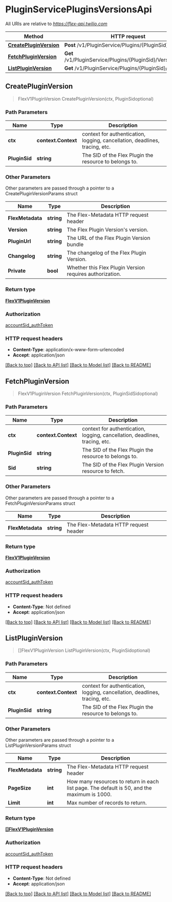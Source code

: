# PluginServicePluginsVersionsApi

All URIs are relative to *https://flex-api.twilio.com*

Method | HTTP request | Description
------------- | ------------- | -------------
[**CreatePluginVersion**](PluginServicePluginsVersionsApi.md#CreatePluginVersion) | **Post** /v1/PluginService/Plugins/{PluginSid}/Versions | 
[**FetchPluginVersion**](PluginServicePluginsVersionsApi.md#FetchPluginVersion) | **Get** /v1/PluginService/Plugins/{PluginSid}/Versions/{Sid} | 
[**ListPluginVersion**](PluginServicePluginsVersionsApi.md#ListPluginVersion) | **Get** /v1/PluginService/Plugins/{PluginSid}/Versions | 



## CreatePluginVersion

> FlexV1PluginVersion CreatePluginVersion(ctx, PluginSidoptional)





### Path Parameters


Name | Type | Description
------------- | ------------- | -------------
**ctx** | **context.Context** | context for authentication, logging, cancellation, deadlines, tracing, etc.
**PluginSid** | **string** | The SID of the Flex Plugin the resource to belongs to.

### Other Parameters

Other parameters are passed through a pointer to a CreatePluginVersionParams struct


Name | Type | Description
------------- | ------------- | -------------
**FlexMetadata** | **string** | The Flex-Metadata HTTP request header
**Version** | **string** | The Flex Plugin Version's version.
**PluginUrl** | **string** | The URL of the Flex Plugin Version bundle
**Changelog** | **string** | The changelog of the Flex Plugin Version.
**Private** | **bool** | Whether this Flex Plugin Version requires authorization.

### Return type

[**FlexV1PluginVersion**](FlexV1PluginVersion.md)

### Authorization

[accountSid_authToken](../README.md#accountSid_authToken)

### HTTP request headers

- **Content-Type**: application/x-www-form-urlencoded
- **Accept**: application/json

[[Back to top]](#) [[Back to API list]](../README.md#documentation-for-api-endpoints)
[[Back to Model list]](../README.md#documentation-for-models)
[[Back to README]](../README.md)


## FetchPluginVersion

> FlexV1PluginVersion FetchPluginVersion(ctx, PluginSidSidoptional)





### Path Parameters


Name | Type | Description
------------- | ------------- | -------------
**ctx** | **context.Context** | context for authentication, logging, cancellation, deadlines, tracing, etc.
**PluginSid** | **string** | The SID of the Flex Plugin the resource to belongs to.
**Sid** | **string** | The SID of the Flex Plugin Version resource to fetch.

### Other Parameters

Other parameters are passed through a pointer to a FetchPluginVersionParams struct


Name | Type | Description
------------- | ------------- | -------------
**FlexMetadata** | **string** | The Flex-Metadata HTTP request header

### Return type

[**FlexV1PluginVersion**](FlexV1PluginVersion.md)

### Authorization

[accountSid_authToken](../README.md#accountSid_authToken)

### HTTP request headers

- **Content-Type**: Not defined
- **Accept**: application/json

[[Back to top]](#) [[Back to API list]](../README.md#documentation-for-api-endpoints)
[[Back to Model list]](../README.md#documentation-for-models)
[[Back to README]](../README.md)


## ListPluginVersion

> []FlexV1PluginVersion ListPluginVersion(ctx, PluginSidoptional)





### Path Parameters


Name | Type | Description
------------- | ------------- | -------------
**ctx** | **context.Context** | context for authentication, logging, cancellation, deadlines, tracing, etc.
**PluginSid** | **string** | The SID of the Flex Plugin the resource to belongs to.

### Other Parameters

Other parameters are passed through a pointer to a ListPluginVersionParams struct


Name | Type | Description
------------- | ------------- | -------------
**FlexMetadata** | **string** | The Flex-Metadata HTTP request header
**PageSize** | **int** | How many resources to return in each list page. The default is 50, and the maximum is 1000.
**Limit** | **int** | Max number of records to return.

### Return type

[**[]FlexV1PluginVersion**](FlexV1PluginVersion.md)

### Authorization

[accountSid_authToken](../README.md#accountSid_authToken)

### HTTP request headers

- **Content-Type**: Not defined
- **Accept**: application/json

[[Back to top]](#) [[Back to API list]](../README.md#documentation-for-api-endpoints)
[[Back to Model list]](../README.md#documentation-for-models)
[[Back to README]](../README.md)

